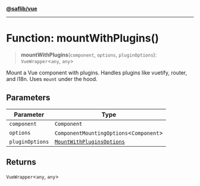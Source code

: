 [**@saflib/vue**](../../../../index.md)

---

# Function: mountWithPlugins()

> **mountWithPlugins**(`component`, `options`, `pluginOptions`): `VueWrapper`\<`any`, `any`\>

Mount a Vue component with plugins. Handles plugins like vuetify, router, and i18n. Uses `mount` under the hood.

## Parameters

| Parameter       | Type                                                                  |
| --------------- | --------------------------------------------------------------------- |
| `component`     | `Component`                                                           |
| `options`       | `ComponentMountingOptions`\<`Component`\>                             |
| `pluginOptions` | [`MountWithPluginsOptions`](../interfaces/MountWithPluginsOptions.md) |

## Returns

`VueWrapper`\<`any`, `any`\>
